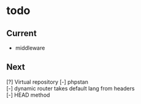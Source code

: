 # todo

## Current

- middleware

## Next

[?] Virtual repository
[-] phpstan  
[-] dynamic router takes default lang from headers  
[-] HEAD method
